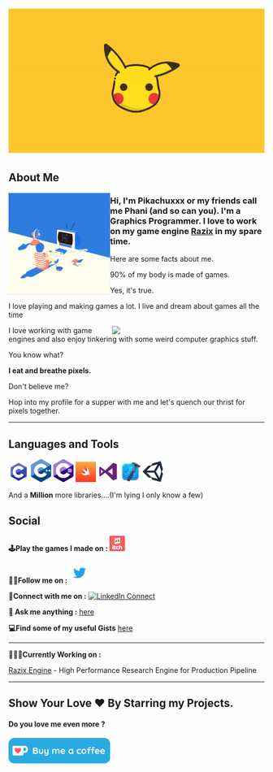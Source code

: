 <h1><div style="text-align:center"><img src="https://github.com/Pikachuxxxx/Pikachuxxxx/blob/master/Resources/Pikachuxxxx.gif" width="1200"/></div></h1>

## About Me

<img align='left' src="https://github.com/Pikachuxxxx/Pikachuxxxx/blob/master/Resources/7c79548e9f91691046e5fb1eb718a306.gif" width="200"/>

### Hi, I'm Pikachuxxx or my friends call me Phani (and so can you). I'm a Graphics Programmer. I love to work on my game engine [Razix](https://github.com/Pikachuxxxx/Razix) in my spare time.

Here are some facts about me. 
    
90% of my body is made of games. 

Yes, it's true. 

I love playing and making games a lot. I live and dream about games all the time  


<img align='right' src="https://github.com/Pikachuxxxx/Pikachuxxxx/blob/master/Resources/ezgif.com-gif-maker.gif" width="300"/>  
    
  
I love working with game engines and also enjoy tinkering with some weird computer graphics stuff.  

You know what?   

**I eat and breathe pixels.**    

Don't believe me? 

Hop into my profile for a supper with me and let's quench our thrist for pixels together.  

***  

## Languages and Tools

<img src="https://github.com/Pikachuxxxx/Pikachuxxxx/blob/master/Resources/logos/c.png" width="40"/>  <img src="https://github.com/Pikachuxxxx/Pikachuxxxx/blob/master/Resources/logos/c++.png" width="40"/>  <img src="https://github.com/Pikachuxxxx/Pikachuxxxx/blob/master/Resources/logos/c%23.png" width="40"/>  <img src="https://github.com/Pikachuxxxx/Pikachuxxxx/blob/master/Resources/logos/swift.png" width="40"/>  <img src="https://github.com/Pikachuxxxx/Pikachuxxxx/blob/master/Resources/logos/VS.png" width="40"/>  <img src="https://github.com/Pikachuxxxx/Pikachuxxxx/blob/master/Resources/logos/Xcode.png" width="40"/>  <img src="https://github.com/Pikachuxxxx/Pikachuxxxx/blob/master/Resources/logos/Unity.png" width="40"/>


And a **Million** more libraries....(I'm lying I only know a few)

## Social
**🕹Play the games I made on :**
[![](https://github.com/Pikachuxxxx/Pikachuxxxx/blob/master/Resources/socialLogos/itchio.png)](https://pikachuxxx.itch.io)

**🚶‍♂️Follow me on :** <a href="https://twitter.com/GameGraphicsGuy"><img src="https://github.com/Pikachuxxxx/Pikachuxxxx/blob/master/Resources/socialLogos/twitter.png" width="40"></a>

**🤝Connect with me on :**
[![LinkedIn Connect](https://github.com/paulrobertlloyd/socialmediaicons/blob/main/linkedin-24x24.png)](https://www.linkedin.com/in/phani-srikar-78206714b/)  

**💬 Ask me anything :**
[here](https://github.com/Pikachuxxxx/Pikachuxxxx/issues)

**💻Find some of my useful Gists** [here](https://gist.github.com/Pikachuxxxx)

***

**👨🏽‍💻Currently Working on :** 

[Razix Engine](https://pikachuxxxx.github.io/razix-website/) - High Performance Research Engine for Production Pipeline
***
## Show Your Love ❤️ By Starring my Projects.

<p>
<h4>Do you love me even more ? </h4> <a href="https://ko-fi.com/pikachuxxx"> <img src="https://github.com/Pikachuxxxx/Pikachuxxxx/blob/master/kofi1.png" width="200">
</a>
</p>
